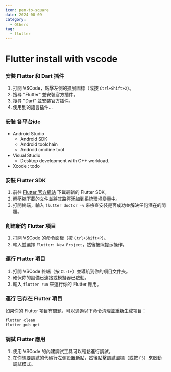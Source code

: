 ```yaml
---
icon: pen-to-square
date: 2024-08-09
category:
  - Others
tag:
  - flutter
---
```

# Flutter install with vscode

### 安裝 Flutter 和 Dart 插件

1. 打開 VSCode，點擊左側的擴展圖標（或按 `Ctrl+Shift+X`）。
2. 搜尋 "Flutter" 並安裝官方插件。
3. 搜尋 "Dart" 並安裝官方插件。
4. 使用到的語言插件...

### 安裝 各平台ide

- Android Studio
    - Android SDK
    - Android toolchain
    - Android cmdline tool
- Visual Studio
    - Desktop development with C++ workload. 
- Xcode : todo


### 安裝 Flutter SDK

1. 前往 [Flutter 官方網站](https://flutter.dev/docs/get-started/install) 下載最新的 Flutter SDK。
2. 解壓縮下載的文件並將其路徑添加到系統環境變量中。
3. 打開終端，輸入 `flutter doctor -v` 來檢查安裝是否成功並解決任何潛在的問題。

### 創建新的 Flutter 項目

1. 打開 VSCode 的命令面板（按 `Ctrl+Shift+P`）。
2. 輸入並選擇 `Flutter: New Project`，然後按照提示操作。


### 運行 Flutter 項目

1. 打開 VSCode 終端（按 `Ctrl+`）並導航到你的項目文件夾。
2. 確保你的設備已連接或模擬器已啟動。
3. 輸入 `flutter run` 來運行你的 Flutter 應用。

### 運行 已存在 Flutter 項目
如果你的 Flutter 項目有問題，可以通過以下命令清理並重新生成項目：
```sh
flutter clean
flutter pub get
```

### 調試 Flutter 應用

1. 使用 VSCode 的內建調試工具可以輕鬆進行調試。
2. 在你想要調試的代碼行左側設置斷點，然後點擊調試圖標（或按 `F5`）來啟動調試模式。